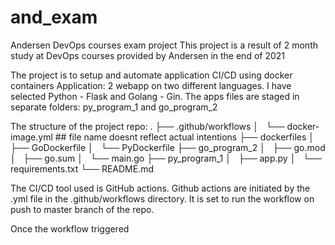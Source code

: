 # and_exam
Andersen DevOps courses exam project
This project is a result of 2 month study at DevOps courses provided by Andersen in the end of 2021

The project is to setup and automate application CI/CD using docker containers
Application: 2 webapp on two different languages.
I have selected Python - Flask and Golang - Gin. The apps files are staged in separate folders: py_program_1 and go_program_2 

The structure of the project repo:
.
├── .github/workflows
│   └── docker-image.yml ## file name doesnt reflect actual intentions
├── dockerfiles
│   ├── GoDockerfile
│   └── PyDockerfile
├── go_program_2
│   ├── go.mod
│   ├── go.sum
│   └── main.go
├── py_program_1
│   ├── app.py
│   └── requirements.txt
└── README.md

The CI/CD tool used is GitHub actions. Github actions are initiated by the 
.yml file in the .github/workflows directory. It is set to run the workflow on push to master branch of the repo.

Once the workflow triggered
